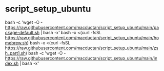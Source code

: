 # script_setup_ubuntu

bash -c 'wget -O - https://raw.githubusercontent.com/macductan/script_setup_ubuntu/main/package-default.sh | bash -x'
bash -x <(curl -fsSL https://raw.githubusercontent.com/macductan/script_setup_ubuntu/main/homebrew.sh)
bash -x <(curl -fsSL https://raw.githubusercontent.com/macductan/script_setup_ubuntu/main/zsh_part1.sh)
bash -c 'wget -O - https://raw.githubusercontent.com/macductan/script_setup_ubuntu/main/index.sh | bash -x'
